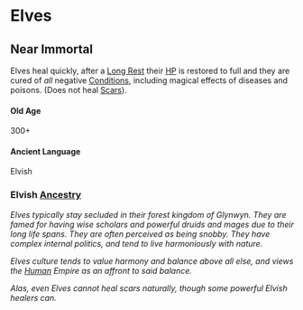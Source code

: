 # Elves

## Near Immortal
Elves heal quickly, after a [Long Rest](../../Game%20Procedures/Resting.md#Long%20Rest) their [HP](../Derived%20Statistics/Health%20Points.md) is restored to full and they are cured of *all* negative [Conditions](../../Conditions/!Conditions.md), including magical effects of diseases and poisons. (Does not heal [Scars](../Derived%20Statistics/Scars.md)).
#### Old Age
300+
#### Ancient Language
Elvish

### Elvish [Ancestry](Ancestry.md)
*Elves typically stay secluded in their forest kingdom of Glynwyn. They are famed for having wise scholars and powerful druids and mages due to their long life spans. They are often perceived as being snobby. They have complex internal politics, and tend to live harmoniously with nature.* 

*Elves culture tends to value harmony and balance above all else, and views the [Human](Humans.md) Empire as an affront to said balance.*

*Alas, even Elves cannot heal scars naturally, though some powerful Elvish healers can.*